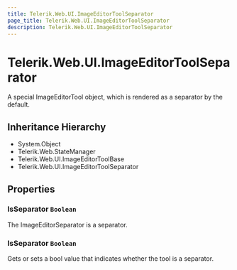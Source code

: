 ```yaml
---
title: Telerik.Web.UI.ImageEditorToolSeparator
page_title: Telerik.Web.UI.ImageEditorToolSeparator
description: Telerik.Web.UI.ImageEditorToolSeparator
---
```


# Telerik.Web.UI.ImageEditorToolSeparator

A special ImageEditorTool object, which is rendered as a separator by the default.

## Inheritance Hierarchy

* System.Object
* Telerik.Web.StateManager
* Telerik.Web.UI.ImageEditorToolBase
* Telerik.Web.UI.ImageEditorToolSeparator

## Properties

###  IsSeparator `Boolean`

The ImageEditorSeparator is a separator.

###  IsSeparator `Boolean`

Gets or sets a bool value that indicates whether the tool is a separator.

